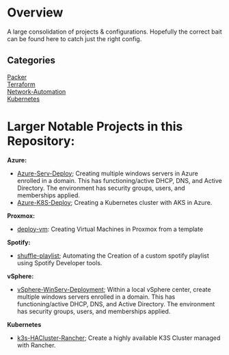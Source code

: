 # Overview
A large consolidation of projects & configurations. Hopefully the correct bait can be found here to catch just the right config.

## Categories
[Packer](https://github.com/Cinderblook/tacklebox/tree/main/Packer) <br>
[Terraform](https://github.com/Cinderblook/tacklebox/tree/main/Terraform) <br>
[Network-Automation](https://github.com/Cinderblook/tacklebox/tree/main/Network-Automation) <br>
[Kubernetes](https://github.com/Cinderblook/tacklebox/tree/main/Kubernetes) <br>

# Larger Notable Projects in this Repository:
**Azure:**
* [Azure-Serv-Deploy](https://github.com/Cinderblook/tacklebox/tree/main/Terraform/Azure/Azure-Serv-Deploy); Creating multiple windows servers in Azure enrolled in a domain. This has functioning/active DHCP, DNS, and Active Directory. The environment has security groups, users, and memberships applied. 
* [Azure-K8S-Deploy](https://github.com/Cinderblook/tacklebox/tree/main/Terraform/Azure/Azure-K8S-Deploy); Creating a Kubernetes cluster with AKS in Azure.

**Proxmox:**
* [deploy-vm](https://github.com/Cinderblook/tacklebox/tree/main/Terraform/Proxmox/deploy-vm): Creating Virtual Machines in Proxmox from a template

**Spotify:**
* [shuffle-playlist](https://github.com/Cinderblook/tacklebox/tree/main/Terraform/Spotify/shuffle-playlist); Automating the Creation of a custom spotify playlist using Spotify Developer tools.

**vSphere:**
* [vSphere-WinServ-Deployment](https://github.com/Cinderblook/tacklebox/tree/main/Terraform/vSphere/vSphere-WinServ-Deployment); Within a local vSphere center, create multiple windows servers enrolled in a domain. This has functioning/active DHCP, DNS, and Active Directory. The environment has security groups, users, and memberships applied. 

**Kubernetes**
* [k3s-HACluster-Rancher](https://github.com/Cinderblook/tacklebox/tree/main/Kubernetes/k3s-HACluster-Rancher); Create a highly available K3S Cluster managed with Rancher.
 

